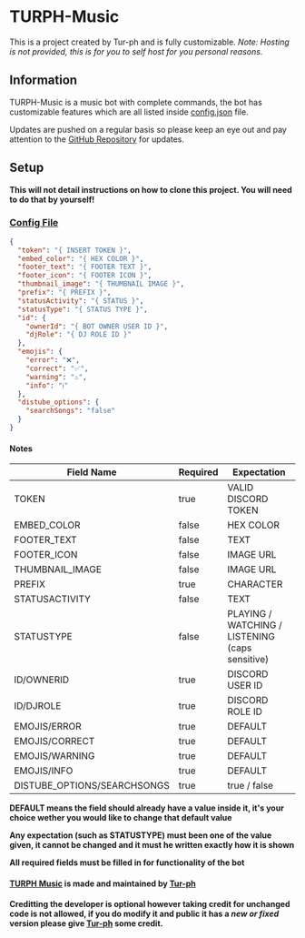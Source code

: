 # TURPH-Music

This is a project created by Tur-ph and is fully customizable. *Note: Hosting is not provided, this is for you to self host for you personal reasons.*

## Information

TURPH-Music is a music bot with complete commands, the bot has customizable features which are all listed inside [config.json](https://github.com/Tur-ph/TURPH-Music/blob/master/config.json) file.

Updates are pushed on a regular basis so please keep an eye out and pay attention to the [GitHub Repository](https://github.com/Tur-ph/TURPH-Music) for updates.


## Setup

**This will not detail instructions on how to clone this project. You will need to do that by yourself!**

### [Config File](https://github.com/Tur-ph/TURPH-Music/blob/master/config.json)

```json
{
  "token": "{ INSERT TOKEN }",
  "embed_color": "{ HEX COLOR }",
  "footer_text": "{ FOOTER TEXT }",
  "footer_icon": "{ FOOTER ICON }",
  "thumbnail_image": "{ THUMBNAIL IMAGE }",
  "prefix": "{ PREFIX }",
  "statusActivity": "{ STATUS }",
  "statusType": "{ STATUS TYPE }",
  "id": {
    "ownerId": "{ BOT OWNER USER ID }",
    "djRole": "{ DJ ROLE ID }"
  },
  "emojis": {
    "error": "❌",
    "correct": "✅",
    "warning": "⚠️",
    "info": "ℹ️"
  },
  "distube_options": {
    "searchSongs": "false"
  }
}
```

#### Notes

Field Name | Required | Expectation
--- | --- | ---
TOKEN | true | VALID DISCORD TOKEN
EMBED_COLOR | false | HEX COLOR
FOOTER_TEXT | false | TEXT
FOOTER_ICON | false | IMAGE URL
THUMBNAIL_IMAGE | false | IMAGE URL
PREFIX | true | CHARACTER
STATUSACTIVITY | false | TEXT
STATUSTYPE | false | PLAYING / WATCHING / LISTENING (caps sensitive)
ID/OWNERID | true | DISCORD USER ID
ID/DJROLE | true | DISCORD ROLE ID
EMOJIS/ERROR | true | DEFAULT
EMOJIS/CORRECT | true | DEFAULT
EMOJIS/WARNING | true | DEFAULT
EMOJIS/INFO | true | DEFAULT
DISTUBE_OPTIONS/SEARCHSONGS | true | true / false

**DEFAULT means the field should already have a value inside it, it's your choice wether you would like to change that default value**

**Any expectation (such as STATUSTYPE) must been one of the value given, it cannot be changed and it must he written exactly how it is shown**

**All required fields must be filled in for functionality of the bot**


#### [TURPH Music](https://github.com/Tur-ph/TURPH-Music) is made and maintained by [Tur-ph](https://github.com/Tur-ph)

#### Creditting the developer is optional however taking credit for unchanged code is not allowed, if you do modify it and public it has a *new or fixed* version please give [Tur-ph](https://github.com/Tur-ph) some credit.
